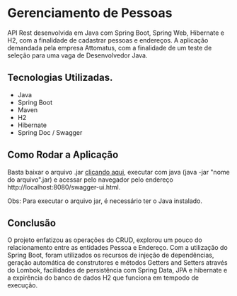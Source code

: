 <h1>Gerenciamento de Pessoas</h1>

<p>API Rest desenvolvida em Java com Spring Boot, Spring Web, Hibernate e H2, com a finalidade de cadastrar 
  pessoas e endereços. A aplicação demandada pela empresa Attomatus, com a finalidade de um teste de seleção para uma vaga de Desenvolvedor Java.</p>

  <h2>Tecnologias Utilizadas.</h2>
  <ul>
    <li>Java</li>
    <li>Spring Boot</li>
    <li>Maven</li>
    <li>H2</li>
    <li>Hibernate</li>
    <li>Spring Doc / Swagger</li>
  </ul>

  <h2>Como Rodar a Aplicação</h2>
  <p>Basta baixar o arquivo .jar <a href="https://drive.google.com/file/d/15z_onJutDyuU33GYvLfo7e_3EWJhl6jg/view?usp=sharing" target="_blank">clicando aqui</a>, executar com java (java -jar "nome do arquivo".jar) e acessar pelo navegador pelo
    endereço http://localhost:8080/swagger-ui.html.</p>
    <p>Obs: Para executar o arquivo jar, é necessário ter o Java instalado.</p>

  <h2>Conclusão</h2>
  <p>O projeto enfatizou as operações do CRUD, explorou um pouco do relacionamento entre as entidades Pessoa e Endereço. Com a utilização
  do Spring Boot, foram utilizados os recursos de injeção de dependências, geração automática de construtores e métodos Getters and Setters através do Lombok, 
  facilidades de persistência com Spring Data, JPA e hibernate e a expirência do banco de dados H2 que funciona em tempodo de execução.</p>
    
